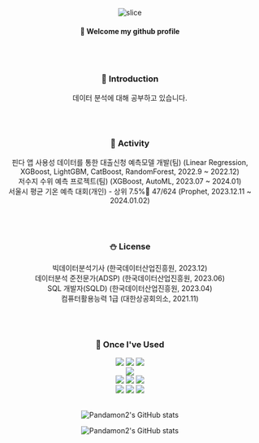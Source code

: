 <div align="center"> 


![slice](https://capsule-render.vercel.app/api?type=slice&color=auto&height=200&text=Hi%20there👋&fontAlign=70&rotate=13&fontAlignY=25&desc=seulzzang's%20GitHub&descAlign=70.&descAlignY=44)
####  :wave: Welcome my github profile
<br/>
<br/>

### :panda_face: Introduction
데이터 분석에 대해 공부하고 있습니다.

<br/>
<br/>

### :movie_camera: Activity
핀다 앱 사용성 데이터를 통한 대출신청 예측모델 개발(팀) (Linear Regression, XGBoost, LightGBM, CatBoost, RandomForest, 2022.9 ~ 2022.12)
<br/>
저수지 수위 예측 프로젝트(팀) (XGBoost, AutoML, 2023.07 ~ 2024.01)
<br/>
서울시 평균 기온 예측 대회(개인) - 상위 7.5%🥉 47/624 (Prophet, 2023.12.11 ~ 2024.01.02)

<br/>
<br/>
 
### :snowman: License
빅데이터분석기사 (한국데이터산업진흥원, 2023.12)
 <br/>
데이터분석 준전문가(ADSP) (한국데이터산업진흥원, 2023.06)
 <br/>
SQL 개발자(SQLD) (한국데이터산업진흥원, 2023.04)
 <br/>
컴퓨터활용능력 1급 (대한상공회의소, 2021.11)

 <br/>
 <br/>

### :train: Once I've Used
<img src="https://img.shields.io/badge/Python-3776AB?style=for-the-badge&logo=Python&logoColor=white">
<img src="https://img.shields.io/badge/pandas-150458?style=for-the-badge&logo=pandas&logoColor=white">
<img src="https://img.shields.io/badge/R-150458?style=for-the-badge&logo=R&logoColor=white">
<br/>
<img src="https://img.shields.io/badge/DBeaver-382923?style=for-the-badge&logo=DBeaver&logoColor=white">
<br/>
<img src="https://img.shields.io/badge/Git-F05032?style=for-the-badge&logo=Git&logoColor=white">
<img src="https://img.shields.io/badge/github-181717?style=for-the-badge&logo=github&logoColor=white">
<img src="https://img.shields.io/badge/PyCharm-000000?style=for-the-badge&logo=PyCharm&logoColor=white">
<br/>
<img src="https://img.shields.io/badge/Slack-4A154B?style=for-the-badge&logo=Slack&logoColor=white">
<img src="https://img.shields.io/badge/VirtualBox-183A61?style=for-the-badge&logo=VirtualBox&logoColor=white">
<img src="https://img.shields.io/badge/Ubuntu-E95420?style=for-the-badge&logo=Ubuntu&logoColor=white">

<br/>
<br/>
 
![Pandamon2's GitHub stats]((https://github-readme-stats.vercel.app/api?username=Pandamon2&show=reviews))

![Pandamon2's GitHub stats](https://github-readme-stats.vercel.app/api?username=Pandamon2&show_icons=true&theme=tokyonight)
